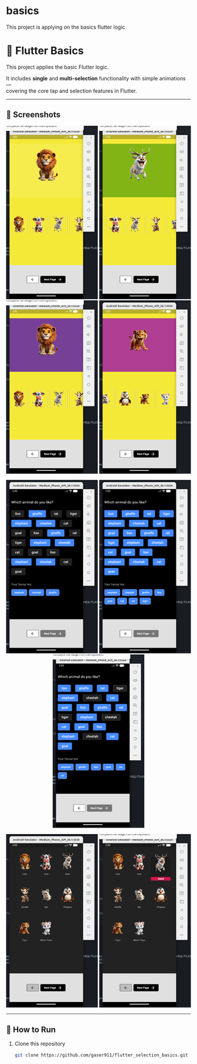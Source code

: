 # basics
This project is applying on the basics flutter logic 

# 🧠 Flutter Basics

This project applies the basic Flutter logic.

It includes **single** and **multi-selection** functionality with simple animations —  
covering the core tap and selection features in Flutter.

---

## 📸 Screenshots

<p align="center">
  <img src="images/mainSelection.png" width="250" alt="Main Selection 1">
  <img src="images/mainSelection2.png" width="250" alt="Main Selection 2">
  <img src="images/mainSelection3.png" width="250" alt="Main Selection 3">
  <img src="images/mainSelection4.png" width="250" alt="Main Selection 4">
</p>

<p align="center">
  <img src="images/multiSelection.png" width="250" alt="Multi Selection 1">
  <img src="images/multiSelection2.png" width="250" alt="Multi Selection 2">
  <img src="images/multiSelection3.png" width="250" alt="Multi Selection 3">
</p>

<p align="center">
  <img src="images/singleselection.png" width="250" alt="Single Selection 1">
  <img src="images/singleSelection2.png" width="250" alt="Single Selection 2">
</p>

---

## 🚀 How to Run

1. Clone this repository  
   ```bash
   git clone https://github.com/gaser911/flutter_selection_basics.git
